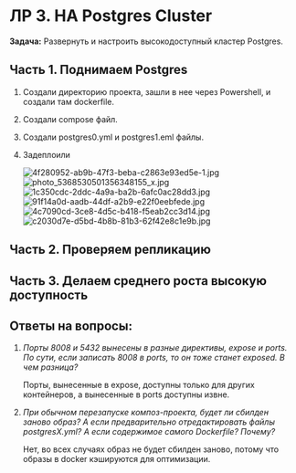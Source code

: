 # ЛР 3. HA Postgres Cluster

**Задача:** 
Развернуть и настроить высокодоступный кластер Postgres.

## Часть 1. Поднимаем Postgres
1. Создали директорию проекта, зашли в нее через Powershell, и создали там dockerfile.
2. Создали compose файл.
3. Создали postgres0.yml и postgres1.eml файлы.
4. Задеплоили
   
   ![4f280952-ab9b-47f3-beba-c2863e93ed5e-1.jpg](https://ltdfoto.ru/images/2024/12/04/4f280952-ab9b-47f3-beba-c2863e93ed5e-1.jpg)
   ![photo_5368530501356348155_x.jpg](https://ltdfoto.ru/images/2024/12/04/photo_5368530501356348155_x.jpg)
   ![1c350cdc-2ddc-4a9a-ba2b-6afc0ac28dd3.jpg](https://ltdfoto.ru/images/2024/12/04/1c350cdc-2ddc-4a9a-ba2b-6afc0ac28dd3.jpg)
   ![91f14a0d-aadb-44df-a2b9-e22f0eebfede.jpg](https://ltdfoto.ru/images/2024/12/04/91f14a0d-aadb-44df-a2b9-e22f0eebfede.jpg)
   ![4c7090cd-3ce8-4d5c-b418-f5eab2cc3d14.jpg](https://ltdfoto.ru/images/2024/12/04/4c7090cd-3ce8-4d5c-b418-f5eab2cc3d14.jpg)
   ![c2030d7e-d5bd-4b8b-81b3-62f42e8c1e9b.jpg](https://ltdfoto.ru/images/2024/12/04/c2030d7e-d5bd-4b8b-81b3-62f42e8c1e9b.jpg)

## Часть 2. Проверяем репликацию

## Часть 3. Делаем среднего роста высокую доступность

## Ответы на вопросы:
1. *Порты 8008 и 5432 вынесены в разные директивы, expose и ports. По сути, если записать 8008 в ports, то он тоже станет exposed. В
чем разница?*

   Порты, вынесенные в expose, доступны только для других контейнеров, а вынесенные в ports доступны извне.

3. *При обычном перезапуске композ-проекта, будет ли сбилден заново образ? А если предварительно отредактировать файлы
postgresX.yml? А если содержимое самого Dockerfile? Почему?*

   Нет, во всех случаях образ не будет сбилден заново, потому что образы в docker кэшируются для оптимизации.
